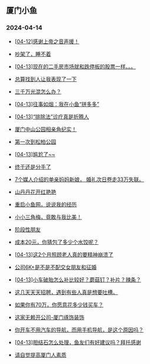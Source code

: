 ## 厦门小鱼 
### 2024-04-14

+ [[04-12]感谢上帝之音声援！](http://bbs.xmfish.com/read-htm-tid-18175179.html)

+ [吵架了，睡不着](http://bbs.xmfish.com/read-htm-tid-18175162.html)

+ [[04-13]现在的二手房市场就和跌停板的股票一样。。。](http://bbs.xmfish.com/read-htm-tid-18175289.html)

+ [总算找到人让我表现了一下](http://bbs.xmfish.com/read-htm-tid-18175264.html)

+ [三千万光混怎么办？](http://bbs.xmfish.com/read-htm-tid-18175280.html)

+ [[04-13]往事如烟：我在小鱼“拼多多”](http://bbs.xmfish.com/read-htm-tid-18175158.html)

+ [[04-13]“排除法”诊疗真是折腾人](http://bbs.xmfish.com/read-htm-tid-18175244.html)

+ [厦门中山公园相亲角纪实！](http://bbs.xmfish.com/read-htm-tid-18175412.html)

+ [第一次到松柏公园](http://bbs.xmfish.com/read-htm-tid-18175170.html)

+ [[04-13]尴尬了~~](http://bbs.xmfish.com/read-htm-tid-18175320.html)

+ [终于还是分手了](http://bbs.xmfish.com/read-htm-tid-18175196.html)

+ [7个媒人介绍的单亲妈妈新娘，
婚礼次日卷走33万失联。](http://bbs.xmfish.com/read-htm-tid-18175291.html)

+ [山丹丹花开红艳艳](http://bbs.xmfish.com/read-htm-tid-18175249.html)

+ [重启小鱼网，说说我的经历](http://bbs.xmfish.com/read-htm-tid-18175477.html)

+ [小小三角梅，竟敢与我比美！](http://bbs.xmfish.com/read-htm-tid-18175432.html)

+ [阶段性朋友](http://bbs.xmfish.com/read-htm-tid-18175347.html)

+ [成本20元，你猜包了多少个水饺呢？](http://bbs.xmfish.com/read-htm-tid-18175491.html)

+ [[04-13]这2个月照顾老人真的要精神崩溃了](http://bbs.xmfish.com/read-htm-tid-18175480.html)

+ [公司6K+是不是不配交女朋友和征婚](http://bbs.xmfish.com/read-htm-tid-18175360.html)

+ [[04-13]小车破胎怎么补比较好？蘑菇钉？补片？辣条？](http://bbs.xmfish.com/read-htm-tid-18175345.html)

+ [这几天天天招聘，遇到有些人真是想要吐槽。](http://bbs.xmfish.com/read-htm-tid-18175344.html)

+ [如果你有70万，你愿意花多少钱买车？](http://bbs.xmfish.com/read-htm-tid-18175507.html)

+ [这家无赖开公司-厦门琢饰装饰](http://bbs.xmfish.com/read-htm-tid-18175570.html)

+ [你开车不用汽车的导航，而用手机导航，是这个原因吗？](http://bbs.xmfish.com/read-htm-tid-18175501.html)

+ [[04-13]胆结石怎么处理，鱼友们有好建议吗？拜托感谢](http://bbs.xmfish.com/read-htm-tid-18175399.html)

+ [请自觉提高厦门人素质](http://bbs.xmfish.com/read-htm-tid-18175615.html)

